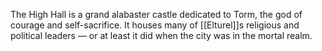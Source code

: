 The High Hall is a grand alabaster castle dedicated to Torm, the god of courage and self-sacrifice. It houses many of [[Elturel]]s religious and political leaders — or at least it did when the city was in the mortal realm.
